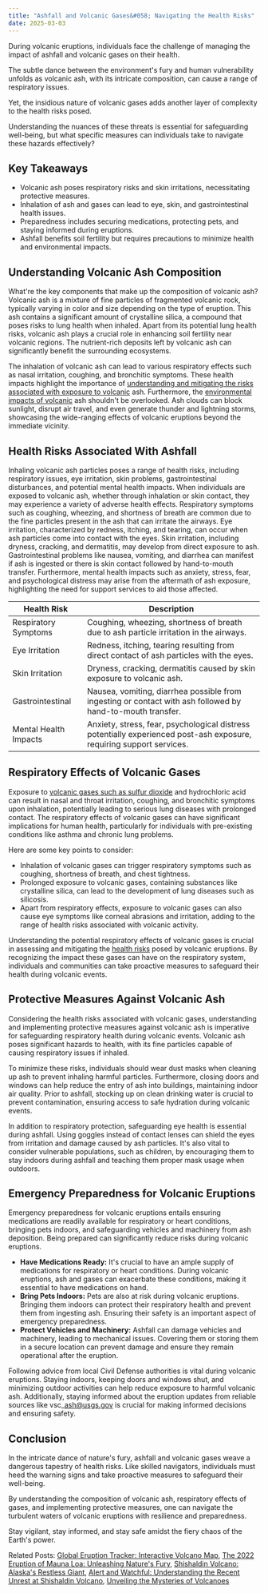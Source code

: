 ```yaml
---
title: "Ashfall and Volcanic Gases&#058; Navigating the Health Risks"
date: 2025-03-03
---
```


During volcanic eruptions, individuals face the challenge of managing the impact of ashfall and volcanic gases on their health.

The subtle dance between the environment's fury and human vulnerability unfolds as volcanic ash, with its intricate composition, can cause a range of respiratory issues.

Yet, the insidious nature of volcanic gases adds another layer of complexity to the health risks posed.

Understanding the nuances of these threats is essential for safeguarding well-being, but what specific measures can individuals take to navigate these hazards effectively?

## Key Takeaways

- Volcanic ash poses respiratory risks and skin irritations, necessitating protective measures.
- Inhalation of ash and gases can lead to eye, skin, and gastrointestinal health issues.
- Preparedness includes securing medications, protecting pets, and staying informed during eruptions.
- Ashfall benefits soil fertility but requires precautions to minimize health and environmental impacts.

## Understanding Volcanic Ash Composition

What're the key components that make up the composition of volcanic ash? Volcanic ash is a mixture of fine particles of fragmented volcanic rock, typically varying in color and size depending on the type of eruption. This ash contains a significant amount of crystalline silica, a compound that poses risks to lung health when inhaled. Apart from its potential lung health risks, volcanic ash plays a crucial role in enhancing soil fertility near volcanic regions. The nutrient-rich deposits left by volcanic ash can significantly benefit the surrounding ecosystems.

The inhalation of volcanic ash can lead to various respiratory effects such as nasal irritation, coughing, and bronchitic symptoms. These health impacts highlight the importance of [understanding and mitigating the risks associated with exposure to volcanic](https://magmamatters.com/understanding-volcanic-formation-a-comprehensive-guide/ "Understanding Volcanic Formation: A Comprehensive Guide") ash. Furthermore, the [environmental impacts of volcanic](https://magmamatters.com/geothermal-energy-and-its-volcanic-origins/ "Geothermal Energy and Its Volcanic Origins") ash shouldn't be overlooked. Ash clouds can block sunlight, disrupt air travel, and even generate thunder and lightning storms, showcasing the wide-ranging effects of volcanic eruptions beyond the immediate vicinity.

## Health Risks Associated With Ashfall

Inhaling volcanic ash particles poses a range of health risks, including respiratory issues, eye irritation, skin problems, gastrointestinal disturbances, and potential mental health impacts. When individuals are exposed to volcanic ash, whether through inhalation or skin contact, they may experience a variety of adverse health effects. Respiratory symptoms such as coughing, wheezing, and shortness of breath are common due to the fine particles present in the ash that can irritate the airways. Eye irritation, characterized by redness, itching, and tearing, can occur when ash particles come into contact with the eyes. Skin irritation, including dryness, cracking, and dermatitis, may develop from direct exposure to ash. Gastrointestinal problems like nausea, vomiting, and diarrhea can manifest if ash is ingested or there is skin contact followed by hand-to-mouth transfer. Furthermore, mental health impacts such as anxiety, stress, fear, and psychological distress may arise from the aftermath of ash exposure, highlighting the need for support services to aid those affected.

| Health Risk | Description |
| --- | --- |
| Respiratory Symptoms | Coughing, wheezing, shortness of breath due to ash particle irritation in the airways. |
| Eye Irritation | Redness, itching, tearing resulting from direct contact of ash particles with the eyes. |
| Skin Irritation | Dryness, cracking, dermatitis caused by skin exposure to volcanic ash. |
| Gastrointestinal | Nausea, vomiting, diarrhea possible from ingesting or contact with ash followed by hand-to-mouth transfer. |
| Mental Health Impacts | Anxiety, stress, fear, psychological distress potentially experienced post-ash exposure, requiring support services. |

## Respiratory Effects of Volcanic Gases

Exposure to [volcanic gases such as sulfur dioxide](https://magmamatters.com/the-art-and-science-of-volcano-monitoring/ "The Art and Science of Volcano Monitoring") and hydrochloric acid can result in nasal and throat irritation, coughing, and bronchitic symptoms upon inhalation, potentially leading to serious lung diseases with prolonged contact. The respiratory effects of volcanic gases can have significant implications for human health, particularly for individuals with pre-existing conditions like asthma and chronic lung problems.

Here are some key points to consider:

- Inhalation of volcanic gases can trigger respiratory symptoms such as coughing, shortness of breath, and chest tightness.
- Prolonged exposure to volcanic gases, containing substances like crystalline silica, can lead to the development of lung diseases such as silicosis.
- Apart from respiratory effects, exposure to volcanic gases can also cause eye symptoms like corneal abrasions and irritation, adding to the range of health risks associated with volcanic activity.

Understanding the potential respiratory effects of volcanic gases is crucial in assessing and mitigating the [health risks](https://magmamatters.com/the-environmental-impact-of-volcanic-eruptions-2/ "The Environmental Impact of Volcanic Eruptions") posed by volcanic eruptions. By recognizing the impact these gases can have on the respiratory system, individuals and communities can take proactive measures to safeguard their health during volcanic events.

## Protective Measures Against Volcanic Ash

Considering the health risks associated with volcanic gases, understanding and implementing protective measures against volcanic ash is imperative for safeguarding respiratory health during volcanic events. Volcanic ash poses significant hazards to health, with its fine particles capable of causing respiratory issues if inhaled.

To minimize these risks, individuals should wear dust masks when cleaning up ash to prevent inhaling harmful particles. Furthermore, closing doors and windows can help reduce the entry of ash into buildings, maintaining indoor air quality. Prior to ashfall, stocking up on clean drinking water is crucial to prevent contamination, ensuring access to safe hydration during volcanic events.

In addition to respiratory protection, safeguarding eye health is essential during ashfall. Using goggles instead of contact lenses can shield the eyes from irritation and damage caused by ash particles. It's also vital to consider vulnerable populations, such as children, by encouraging them to stay indoors during ashfall and teaching them proper mask usage when outdoors.

## Emergency Preparedness for Volcanic Eruptions

Emergency preparedness for volcanic eruptions entails ensuring medications are readily available for respiratory or heart conditions, bringing pets indoors, and safeguarding vehicles and machinery from ash deposition. Being prepared can significantly reduce risks during volcanic eruptions.

- **Have Medications Ready:** It's crucial to have an ample supply of medications for respiratory or heart conditions. During volcanic eruptions, ash and gases can exacerbate these conditions, making it essential to have medications on hand.
- **Bring Pets Indoors:** Pets are also at risk during volcanic eruptions. Bringing them indoors can protect their respiratory health and prevent them from ingesting ash. Ensuring their safety is an important aspect of emergency preparedness.
- **Protect Vehicles and Machinery:** Ashfall can damage vehicles and machinery, leading to mechanical issues. Covering them or storing them in a secure location can prevent damage and ensure they remain operational after the eruption.

Following advice from local Civil Defense authorities is vital during volcanic eruptions. Staying indoors, keeping doors and windows shut, and minimizing outdoor activities can help reduce exposure to harmful volcanic ash. Additionally, staying informed about the eruption updates from reliable sources like vsc\_ash@usgs.gov is crucial for making informed decisions and ensuring safety.

## Conclusion

In the intricate dance of nature's fury, ashfall and volcanic gases weave a dangerous tapestry of health risks. Like skilled navigators, individuals must heed the warning signs and take proactive measures to safeguard their well-being.

By understanding the composition of volcanic ash, respiratory effects of gases, and implementing protective measures, one can navigate the turbulent waters of volcanic eruptions with resilience and preparedness.

Stay vigilant, stay informed, and stay safe amidst the fiery chaos of the Earth's power.

Related Posts: [Global Eruption Tracker: Interactive Volcano Map](https://magmamatters.com/global-eruption-tracker-interactive-volcano-map/), [The 2022 Eruption of Mauna Loa: Unleashing Nature's Fury](https://magmamatters.com/the-2022-eruption-of-mauna-loa-unleashing-natures-fury/), [Shishaldin Volcano: Alaska's Restless Giant](https://magmamatters.com/shishaldin-volcano-alaskas-restless-giant/), [Alert and Watchful: Understanding the Recent Unrest at Shishaldin Volcano](https://magmamatters.com/alert-and-watchful-understanding-the-recent-unrest-at-shishaldin-volcano/), [Unveiling the Mysteries of Volcanoes](https://magmamatters.com/unveiling-the-mysteries-of-volcanoes/)
